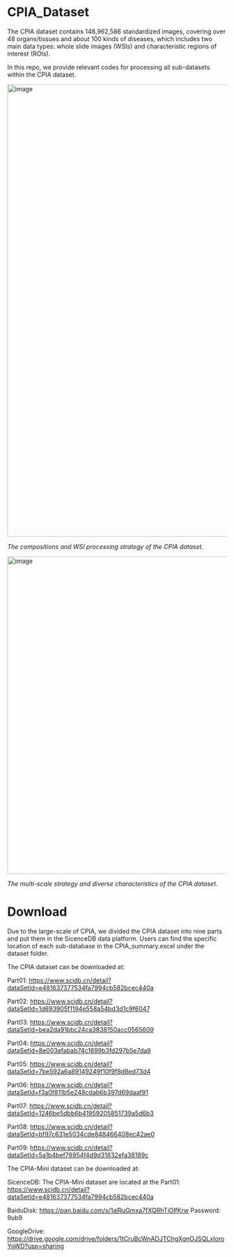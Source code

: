# CPIA_Dataset

The CPIA dataset contains 148,962,586 standardized images, covering over 48 organs/tissues and about 100 kinds of diseases, which includes two main data types: whole slide images (WSIs) and characteristic regions of interest (ROIs).

In this repo, we provide relevant codes for processing all sub-datasets within the CPIA dataset. 

<img width="1039" alt="image" src="https://github.com/zhanglab2021/CPIA_Dataset/assets/91015667/8c4bcb8a-ab11-4aaf-b6bc-7ccf49231801">

*The compositions and WSI processing strategy of the CPIA dataset.*

<img width="729" alt="image" src="https://github.com/zhanglab2021/CPIA_Dataset/assets/91015667/341747a7-3b98-490f-b1f2-2e09ac1ef039">

*The multi-scale strategy and diverse characteristics of the CPIA dataset.*


# Download
Due to the large-scale of CPIA, we divided the CPIA dataset into nine parts and put them in the SicenceDB data platform. Users can find the specific location of each sub-database in the CPIA_summary.excel under the dataset folder. 


The CPIA dataset can be downloaded at:

Part01: https://www.scidb.cn/detail?dataSetId=e481637377534fa7994cb582bcec440a

Part02: https://www.scidb.cn/detail?dataSetId=1d693905f1194e558a54bd3d1c9f6047

Part03: https://www.scidb.cn/detail?dataSetId=bea2da91bbc24ca3838150acc0565609

Part04: https://www.scidb.cn/detail?dataSetId=8e003efabab74c1699b3fd297b5e7da9

Part05: https://www.scidb.cn/detail?dataSetId=7be592a6a89149249f10f9f8d8ed73d4

Part06: https://www.scidb.cn/detail?dataSetId=f3a0f811b5e248cdab6b397d69daaf91

Part07: https://www.scidb.cn/detail?dataSetId=1246be5dbb6b41959205851739a5d6b3

Part08: https://www.scidb.cn/detail?dataSetId=bf97c631e5034cde848466408ec42ae0

Part09: https://www.scidb.cn/detail?dataSetId=5a1b4bef78954f4d9d31832efa38189c



The CPIA-Mini dataset can be downloaded at:

SicenceDB: The CPIA-Mini dataset are located at the Part01: 
https://www.scidb.cn/detail?dataSetId=e481637377534fa7994cb582bcec440a

BaiduDisk: https://pan.baidu.com/s/1alRuGmxa7fXQRhTiOlfKrw  Password: 9ub9

GoogleDrive: https://drive.google.com/drive/folders/1tCruBcWnADJTChgXgnOJSQLxIoroYoWD?usp=sharing

